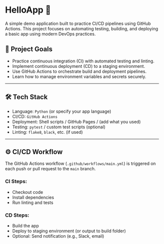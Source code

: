 # HelloApp 🚀

A simple demo application built to practice CI/CD pipelines using GitHub Actions. This project focuses on automating testing, building, and deploying a basic app using modern DevOps practices.

## 📌 Project Goals

- Practice continuous integration (CI) with automated testing and linting.
- Implement continuous deployment (CD) to a staging environment.
- Use GitHub Actions to orchestrate build and deployment pipelines.
- Learn how to manage environment variables and secrets securely.

---

## 🛠️ Tech Stack

- Language: `Python` (or specify your app language)
- CI/CD: `GitHub Actions`
- Deployment: Shell scripts / GitHub Pages / (add what you used)
- Testing: `pytest` / custom test scripts (optional)
- Linting: `flake8`, `black`, etc. (if used)

---

## ⚙️ CI/CD Workflow

The GitHub Actions workflow (`.github/workflows/main.yml`) is triggered on each push or pull request to the `main` branch.

### CI Steps:
- Checkout code
- Install dependencies
- Run linting and tests

### CD Steps:
- Build the app
- Deploy to staging environment (or output to build folder)
- Optional: Send notification (e.g., Slack, email)
